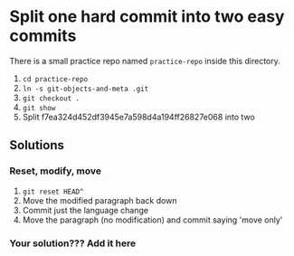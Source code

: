 # Split one hard commit into two easy commits

There is a small practice repo named `practice-repo` inside this directory.

1. `cd practice-repo`
2. `ln -s git-objects-and-meta .git`
3. `git checkout .`
4. `git show`
5. Split f7ea324d452df3945e7a598d4a194ff26827e068 into two


## Solutions

### Reset, modify, move

1. `git reset HEAD^`
2. Move the modified paragraph back down
3. Commit just the language change
4. Move the paragraph (no modification) and commit saying 'move only'

### Your solution??? Add it here

